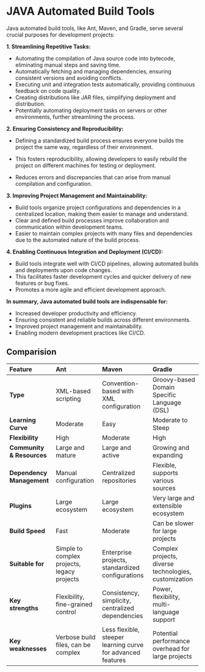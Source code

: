 # JAVA Automated Build Tools



Java automated build tools, like Ant, Maven, and Gradle, serve several crucial purposes for development projects:



**1. Streamlining Repetitive Tasks:**

- Automating the compilation of Java source code into bytecode, eliminating manual steps and saving time.
- Automatically fetching and managing dependencies, ensuring consistent versions and avoiding conflicts.
- Executing unit and integration tests automatically, providing continuous feedback on code quality.
- Creating distributions like JAR files, simplifying deployment and distribution.
- Potentially automating deployment tasks on servers or other environments, further streamlining the process.




**2. Ensuring Consistency and Reproducibility:**

- Defining a standardized build process ensures everyone builds the project the same way, regardless of their environment.

- This fosters reproducibility, allowing developers to easily rebuild the project on different machines for testing or deployment.

- Reduces errors and discrepancies that can arise from manual compilation and configuration.

  

**3. Improving Project Management and Maintainability:**

- Build tools organize project configurations and dependencies in a centralized location, making them easier to manage and understand.
- Clear and defined build processes improve collaboration and communication within development teams.
- Easier to maintain complex projects with many files and dependencies due to the automated nature of the build process.




**4. Enabling Continuous Integration and Deployment (CI/CD):**

- Build tools integrate well with CI/CD pipelines, allowing automated builds and deployments upon code changes.
- This facilitates faster development cycles and quicker delivery of new features or bug fixes.
- Promotes a more agile and efficient development approach.




**In summary, Java automated build tools are indispensable for:**

- Increased developer productivity and efficiency.
- Ensuring consistent and reliable builds across different environments.
- Improved project management and maintainability.
- Enabling modern development practices like CI/CD.




## Comparision

| Feature                   | Ant                                         | Maven                                                       | Gradle                                                |
| :------------------------ | :------------------------------------------ | :---------------------------------------------------------- | :---------------------------------------------------- |
| **Type**                  | XML-based scripting                         | Convention-based with XML configuration                     | Groovy-based Domain Specific Language (DSL)           |
| **Learning Curve**        | Moderate                                    | Easy                                                        | Moderate to Steep                                     |
| **Flexibility**           | High                                        | Moderate                                                    | High                                                  |
| **Community & Resources** | Large and mature                            | Large and active                                            | Growing and expanding                                 |
| **Dependency Management** | Manual configuration                        | Centralized repositories                                    | Flexible, supports various sources                    |
| **Plugins**               | Large ecosystem                             | Large ecosystem                                             | Very large and extensible ecosystem                   |
| **Build Speed**           | Fast                                        | Moderate                                                    | Can be slower for large projects                      |
| **Suitable for**          | Simple to complex projects, legacy projects | Enterprise projects, standardized configurations            | Complex projects, diverse technologies, customization |
| **Key strengths**         | Flexibility, fine-grained control           | Consistency, simplicity, centralized dependencies           | Power, flexibility, multi-language support            |
| **Key weaknesses**        | Verbose build files, can be complex         | Less flexible, steeper learning curve for advanced features | Potential performance overhead for large projects     |



